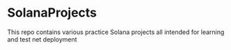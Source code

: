 # SolanaProjects
This repo contains various practice Solana projects all intended for learning 
and test net deployment
